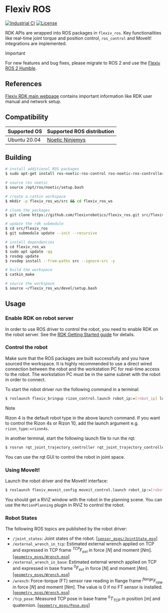 # Flexiv ROS

[![Industrial CI](https://github.com/flexivrobotics/flexiv_ros/actions/workflows/ci.yml/badge.svg)](https://github.com/flexivrobotics/flexiv_ros/actions/workflows/ci.yml)
[![License](https://img.shields.io/badge/License-Apache%202.0-blue.svg)](https://opensource.org/licenses/Apache-2.0)

RDK APIs are wrapped into ROS packages in `flexiv_ros`. Key functionalities like real-time joint torque and position control, `ros_control` and MoveIt! integrations are implemented.

> [!IMPORTANT]
> For new features and bug fixes, please migrate to ROS 2 and use the [Flexiv ROS 2 Humble](https://github.com/flexivrobotics/flexiv_ros2).

## References

[Flexiv RDK main webpage](https://rdk.flexiv.com/) contains important information like RDK user manual and network setup.

## Compatibility

| **Supported OS** | **Supported ROS distribution**         |
| ---------------------- | -------------------------------------------- |
| Ubuntu 20.04           | [Noetic Ninjemys](https://wiki.ros.org/noetic/) |

## Building

```bash
# install additional ROS packages
$ sudo apt-get install ros-noetic-ros-control ros-noetic-ros-controllers

# source ros noetic
$ source /opt/ros/noetic/setup.bash

# create a catkin workspace
$ mkdir -p flexiv_ros_ws/src && cd flexiv_ros_ws

# clone the packages
$ git clone https://github.com/flexivrobotics/flexiv_ros.git src/flexiv_ros

# update the rdk submodule
$ cd src/flexiv_ros
$ git submodule update --init --recursive

# install dependencies
$ cd flexiv_ros_ws
$ sudo apt update -qq
$ rosdep update
$ rosdep install --from-paths src --ignore-src -y

# build the workspace
$ catkin_make

# source the workspace
$ source ~/flexiv_ros_ws/devel/setup.bash
```

## Usage

### Enable RDK on robot server

In order to use ROS driver to control the robot, you need to enable RDK on the robot server. See the [RDK Getting Started guide](https://rdk.flexiv.com/manual/getting_started.html) for details.

### Control the robot

Make sure that the ROS packages are built successfully and you have sourced the workspace. It is highly recommended to use a direct wired connection between the robot and the workstation PC for real-time access to the robot. The workstation PC must be in the same subnet with the robot in order to connect.

To start the robot driver run the following command in a terminal:

```bash
$ roslaunch flexiv_bringup rizon_control.launch robot_ip:=[robot_ip] local_ip:=[local_ip]
```

> [!NOTE]
> Rizon 4 is the default robot type in the above launch command. If you want to control the Rizon 4s or Rizon 10, add the launch argument e.g. `rizon_type:=rizon4s`.

In another terminal, start the following launch file to run the rqt:

```bash
$ rosrun rqt_joint_trajectory_controller rqt_joint_trajectory_controller
```

You can use the rqt GUI to control the robot in joint space.

### Using MoveIt!

Launch the robot driver and the MoveIt! interface:

```bash
$ roslaunch flexiv_moveit_config moveit_control.launch robot_ip:=[robot_ip] local_ip:=[local_ip]
```

You should get a RViZ window with the robot in the planning scene. You can use the `MotionPlanning` plugin in RViZ to control the robot.

### Robot States

The following ROS topics are published by the robot driver:

- `/joint_states`: Joint states of the robot. [[`sensor_msgs/JointState.msg`](https://docs.ros.org/en/noetic/api/sensor_msgs/html/msg/JointState.html)]
- `/external_wrench_in_tcp`: Estimated external wrench applied on TCP and expressed in TCP frame $^{TCP}F_{ext}$ in force $[N]$ and moment $[Nm]$. [[`geometry_msgs/Wrench.msg`](https://docs.ros.org/en/noetic/api/geometry_msgs/html/msg/Wrench.html)]
- `/external_wrench_in_base`: Estimated external wrench applied on TCP and expressed in base frame $^{0}F_{ext}$ in force $[N]$ and moment $[Nm]$. [[`geometry_msgs/Wrench.msg`](https://docs.ros.org/en/noetic/api/geometry_msgs/html/msg/Wrench.html)]
- `/wrench`: Force-torque (FT) sensor raw reading in flange frame $^{flange}F_{raw}$ in force $[N]$ and moment $[Nm]$. The value is 0 if no FT sensor is installed. [[`geometry_msgs/Wrench.msg`](https://docs.ros.org/en/noetic/api/geometry_msgs/html/msg/Wrench.html)]
- `/tcp_pose`: Measured TCP pose in base frame $^{0}T_{TCP}$ in position $[m]$ and quaternion. [[`geometry_msgs/Pose.msg`](https://docs.ros.org/en/noetic/api/geometry_msgs/html/msg/Pose.html)]
